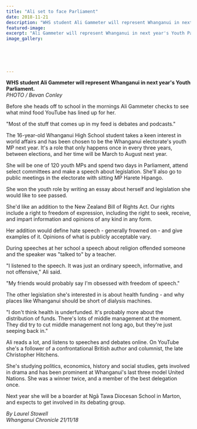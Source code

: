 ```yaml
---
title: "Ali set to face Parliament"
date: 2018-11-21
description: "WHS student Ali Gammeter will represent Whanganui in next year's Youth Parliament..."
featured-image: 
excerpt: "Ali Gammeter will represent Whanganui in next year's Youth Parliament."
image_gallery:
	
	
	
	
	
---
```


<p><span><strong>WHS student Ali Gammeter will represent Whanganui in next year's Youth Parliament.</strong><br /><em>PHOTO / Bevan Conley</em></span></p>
<p class="element element-paragraph">Before she heads off to school in the mornings Ali Gammeter checks to see what mind food YouTube has lined up for her.</p>
<p class="element element-paragraph">"Most of the stuff that comes up in my feed is debates and podcasts."</p>
<p class="element element-paragraph">The 16-year-old Whanganui High School student takes a keen interest in world affairs and has been chosen to be the Whanganui electorate's youth MP next year. It's a role that only happens once in every three years, between elections, and her time will be March to August next year.</p>
<p class="element element-paragraph">She will be one of 120 youth MPs and spend two days in Parliament, attend select committees and make a speech about legislation. She'll also go to public meetings in the electorate with sitting MP Harete Hipango.</p>
<p class="element element-paragraph">She won the youth role by writing an essay about herself and legislation she would like to see passed.</p>
<p class="element element-paragraph">She'd like an addition to the New Zealand Bill of Rights Act. Our rights include a right to freedom of expression, including the right to seek, receive, and impart information and opinions of any kind in any form.</p>
<p class="element element-paragraph">Her addition would define hate speech - generally frowned on - and give examples of it. Opinions of what is publicly acceptable vary.</p>
<p class="element element-paragraph">During speeches at her school a speech about religion offended someone and the speaker was "talked to" by a teacher.</p>
<p class="element element-paragraph">"I listened to the speech. It was just an ordinary speech, informative, and not offensive," Ali said.</p>
<p class="element element-paragraph">"My friends would probably say I'm obsessed with freedom of speech."</p>
<p class="element element-paragraph">The other legislation she's interested in is about health funding - and why places like Whanganui should be short of dialysis machines.</p>
<p class="element element-paragraph">"I don't think health is underfunded. It's probably more about the distribution of funds. There's lots of middle management at the moment. They did try to cut middle management not long ago, but they're just seeping back in."</p>
<p class="element element-paragraph">Ali reads a lot, and listens to speeches and debates online. On YouTube she's a follower of a confrontational British author and columnist, the late Christopher Hitchens.</p>
<p class="element element-paragraph">She's studying politics, economics, history and social studies, gets involved in drama and has been prominent at Whanganui's last three model United Nations. She was a winner twice, and a member of the best delegation once.</p>
<p class="element element-paragraph">Next year she will be a boarder at Ngā Tawa Diocesan School in Marton, and expects to get involved in its debating group.</p>
<p class="element element-paragraph"><em>By Laurel Stowell</em><br /><em>Whanganui Chronicle 21/11/18</em></p>


